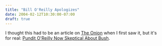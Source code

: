 ```yaml
---
title: "Bill O'Reilly Apologizes"
date: 2004-02-12T10:30:00-07:00
draft: true
---
```

I thought this had to be an article on [The Onion](https://web.archive.org/web/20040403125935/http://www.theonion.com/) when I first saw it, but it's for real: [ Pundit O'Reilly Now Skeptical About Bush](https://web.archive.org/web/20040403125935/http://story.news.yahoo.com/news?tmpl=story&cid=765&ncid=762&e=11&u=/nm/20040210/people_nm/campaign_bush_oreilly_dc "Yahoo! News - Pundit O'Reilly Now Skeptical About Bush").

